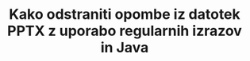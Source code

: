---
############################# Static ############################
layout: "auto-gen-gist"
draft: false
path: "sl/redaction/java/annotation/pptx"
otherformats: CSV DOC DOCM DOCX DOT DOTM DOTX PDF POT POTM PPS PPSM PPSX PPT PPTM RTF XLS XLSM XLSX XLT XLTM XLTX  

############################# Head ############################
head_title: "Uredi PPTX opombe prek regularnega izraza v Java"
head_description: "GroupDocs.Redactions Java API razvijalcem omogoča urejanje opomb iz PDF DOC DOCX RTF XLSX CSV PPT PPTX in slik z uporabo regularnih izrazov v Java"

############################# Header ############################
title: "Kako odstraniti opombe iz datotek PPTX z uporabo regularnih izrazov in Java"
description: "GroupDocs.Redactions Java API omogoča urejanje, skrivanje ali odstranjevanje občutljivih komentarjev iz dokumentov za obdelavo besedil, delovnih listov, predstavitev, PDFs in slik z uporabo regularnih izrazov."

################### SubMenu/Download Button #####################
button:
    enable: true

############################# About ############################
about:
    enable: true
    title: "Kaj je sanacija komentarjev?"
    content: |
        Redakcija ali čiščenje besedila je postopek odstranjevanja zaupnih ali neželenih opomb iz digitalnih dokumentov, pri čemer ostane nedotaknjen preostanek dokumenta ali odstavka, ki jih vsebuje. Redakcija pomaga uporabnikom in organizacijam zaščititi njihove občutljive podatke tako, da jih skrijejo ali trajno odstranijo. Z uporabo GroupDocs.Redaction Java API-ja lahko uporabniki zdaj urejajo, skrivajo ali odstranjujejo občutljivo besedilo iz dokumentov za obdelavo besedil, delovnih listov, predstavitev PDF in rastrskih slikovnih datotek. API ponuja široko paleto možnosti in metod za urejanje zasebnih informacij v dokumentih. Podpira iskanje in urejanje z uporabo regularnih izrazov, uporabo besedilnih (kode izjem) ali grafičnih (obarvani pravokotniki) redigiranja in še veliko več. Zakaj torej ne bi poskusili in avtomatizirali svojega postopka urejanja dokumentov tako, da prenesete API in raziščete njegove osnovne in napredne funkcije.

############################# Steps ############################
steps:
    enable: true
    block:
    - title_left: "Uredite PPTX opombe z uporabo regularnih izrazov v Java"
      content_left: |
        GroupDocs.Redaction omogoča enostavno urejanje podatkov občutljive ali zasebne narave iz vaših dokumentov. Najbolj priljubljen primer redigiranja je odstranitev opombe iz dokumenta. 

        Naslednjo kodo je mogoče uporabiti za uporabo urejanja pripisov v dokumentu z uporabo regularnega izraza. Uporabnikom omogoča, da zamenjajo vse komentarje, pri čemer navajajo "john" z "[redigirano]" kot kodo izjeme,

      title_right: "Odstranite občutljive podatke iz komentarjev PPTX"
      content_right: |
        * Ustvarite primerek razreda [Redactor](https://apireference.groupdocs.com/redaction/java/com.groupdocs.redaction/Redactor) in naložite datoteko PPTX
        * Ustvarite primerek razreda [AnnotationRedaction](https://apireference.groupdocs.com/redaction/java/com.groupdocs.redaction.redactions/AnnotationRedaction)
        * Pokličite metodo redactor.apply z objektom razreda AnnotationRedaction
        * Pokličite metodo redactor.save, da shranite spremembe 

      gisthash: "75d727ec8cec6c416b307caeee59f44b"
      gistfile: "AnnotationRedaction.java"
      
    - title_left: "Sistemske zahteve"
      content_left: |
        GroupDocs.Redaction for Java API-ji so podprti na vseh glavnih platformah in operacijskih sistemih. Za celoten vodnik po sistemskih zahtevah obiščite [sistemske zahteve](https://docs.groupdocs.com/redaction/java/system-requirements) Preden izvedete spodnjo kodo, se prepričajte, da imate v sistemu nameščene naslednje predpogoje :
        * Operacijski sistemi: Microsoft Windows, Linux, MacOS
        * Razvojno okolje: NetBeans, Intellij IDEA, Eclipse itd
        * Java Izvajalno okolje: J2SE 6.0 in novejši
        * Prenesite najnovejšo različico GroupDocs.Redaction for Java pri [Maven](https://repository.groupdocs.com/webapp/#/artifacts/browse/tree/General/repo/com/groupdocs/groupdocs-redaction)
        
      title_right: "Kako uporabljati GroupDocs.Redaction?"
      content_right: |
        * Omogočite uporabnikom, da dodajo oblike dokumentov po meri in vrste redigiranja
        * Za odstranitev občutljivih informacij ni potrebna dodatna programska oprema
        * Možnost nastavitve dokumenta upodabljanja obsega strani kot PDF
        * Enostaven način urejanja različnih vrst metapodatkov: ime avtorja, različica, naslov, zadeva, opis in še veliko več
        * Ekstrakcija informacij o dokumentu - vrsta datoteke, število strani itd.

############################# Demos ############################
demos:
    enable: true
############################# About Formats ############################
about_formats:
    enable: true
############################# More Formats ############################
more_formats:
    enable: true

############################# Back to top ###############################
back_to_top:
    enable: true
---